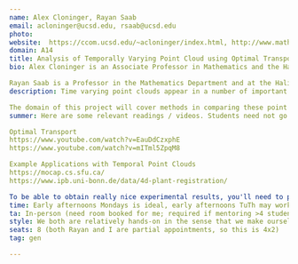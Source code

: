 ```yaml
---
name: Alex Cloninger, Rayan Saab
email: acloninger@ucsd.edu, rsaab@ucsd.edu
photo: 
website:  https://ccom.ucsd.edu/~acloninger/index.html, http://www.math.ucsd.edu/~rsaab/
domain: A14
title: Analysis of Temporally Varying Point Cloud using Optimal Transport
bio: Alex Cloninger is an Associate Professor in Mathematics and the Halicioglu Data Science Institute. He works on computational models for learning similarities between data, and using these similarity measures to solve various scientific problems. 

Rayan Saab is a Professor in the Mathematics Department and at the Halicioglu Data Science Institute. He works on developing computational methods and theory for solving problems related to collecting, processing, and analyzing data. He came to this work first through an undergrad degree in electrical engineering and finding himself always interested in both making things work and understanding why they do. 
description: Time varying point clouds appear in a number of important applications.  These range from Motion Capture (MOCAP) data, to molecular and particle dynamics, to crowd and swarm dynamics.  In these applications, each "datum" of interest is a multi-dimensional time series of a large number of points over a long number of time steps, and the questions associated are how to cluster and classify these data, or how to generate new examples. Unfortunately, analysis of these problems can be quite complex.  Fundamentally, this boils down to three issues: 1) lack of point-to-point registration from time time scale to a later time, 2) the lack of time series tools for dealing with high dimensional time series, especially when the data is not in a simple Euclidean vector space, and 3) the sheer size of the data storage / computation for just one time series example.

The domain of this project will cover methods in comparing these point clouds as coming from distributions that are time varying, and thinking about analysis of these distributions.  One tool we will use for these analyses is optimal transport, which can benefit the problem both theoretically and computationally.  We will also consider deep learning and signa processing approaches to these types of data.  Students who choose this project will delve into the mathematical and computational problems of these data types, utilizing tools from probability and statistics, signal processing, and linear algebra.  They will also engage in hands-on coding and experimentation on algorithms for optimal transport and time series models, testing them on various data sets.
summer: Here are some relevant readings / videos. Students need not go into the mathematical details as we can go through them together, but these papers give an idea of the different approaches and applications. The more familiar you are with the topic, the more we can do!

Optimal Transport
https://www.youtube.com/watch?v=EauDdCzxphE
https://www.youtube.com/watch?v=mITml5ZpqM8

Example Applications with Temporal Point Clouds
https://mocap.cs.sfu.ca/
https://www.ipb.uni-bonn.de/data/4d-plant-registration/

To be able to obtain really nice experimental results, you'll need to pick up PyTorch and also the POT: Python Optimal Transport toolbox.
time: Early afternoons Mondays is ideal, early afternoons TuTh may work too depending on teaching.
ta: In-person (need room booked for me; required if mentoring >4 students in-person)
style: We both are relatively hands-on in the sense that we make ourselves available for problem-solving and discussions. That said, students have to be self-motivated, and motivated to do the readings and the work.
seats: 8 (both Rayan and I are partial appointments, so this is 4x2)
tag: gen

---
```

